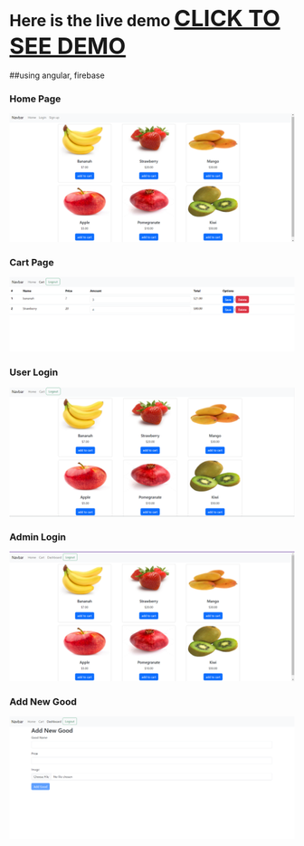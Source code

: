# Here is the live demo <a href="https://rewanmuhamed1.github.io/simple-ecommerce-angular/" style="font-size: 40px">CLICK TO SEE DEMO</a>
##using angular, firebase
### Home Page
![](projectImges/home-page.png)
### Cart Page
![](projectImges/cart.png)
### User Login
![](projectImges/user-login.png)
### Admin Login
![](projectImges/admin-login.png)
### Add New Good
![](projectImges/add-new-good.png)

